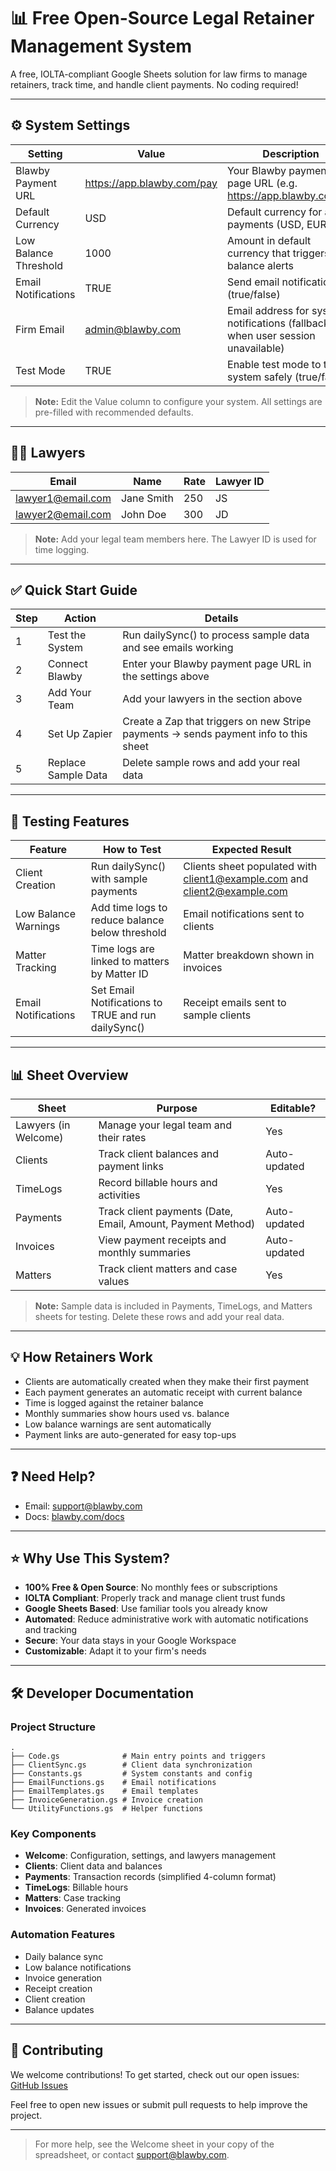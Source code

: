 # 📊 Free Open-Source Legal Retainer Management System

A free, IOLTA-compliant Google Sheets solution for law firms to manage retainers, track time, and handle client payments. No coding required!

---

## ⚙️ System Settings

| Setting                | Value                                | Description                                    |
|------------------------|--------------------------------------|------------------------------------------------|
| Blawby Payment URL     | https://app.blawby.com/pay           | Your Blawby payment page URL (e.g. https://app.blawby.com/...) |
| Default Currency       | USD                                  | Default currency for all payments (USD, EUR, etc.) |
| Low Balance Threshold  | 1000                                 | Amount in default currency that triggers low balance alerts |
| Email Notifications    | TRUE                                 | Send email notifications (true/false)          |
| Firm Email             | admin@blawby.com                     | Email address for system notifications (fallback when user session unavailable) |
| Test Mode              | TRUE                                 | Enable test mode to try the system safely (true/false) |

> **Note:** Edit the Value column to configure your system. All settings are pre-filled with recommended defaults.

---

## 👩‍⚖️ Lawyers

| Email | Name | Rate | Lawyer ID |
|-------|------|------|-----------|
| lawyer1@email.com | Jane Smith | 250 | JS |
| lawyer2@email.com | John Doe | 300 | JD |

> **Note:** Add your legal team members here. The Lawyer ID is used for time logging.

---

## ✅ Quick Start Guide

| Step | Action           | Details                                                                 |
|------|------------------|-------------------------------------------------------------------------|
| 1    | Test the System  | Run dailySync() to process sample data and see emails working          |
| 2    | Connect Blawby   | Enter your Blawby payment page URL in the settings above                 |
| 3    | Add Your Team    | Add your lawyers in the section above                                    |
| 4    | Set Up Zapier    | Create a Zap that triggers on new Stripe payments → sends payment info to this sheet |
| 5    | Replace Sample Data | Delete sample rows and add your real data                              |

---

## 🧪 Testing Features

| Feature | How to Test | Expected Result |
|---------|-------------|-----------------|
| Client Creation | Run dailySync() with sample payments | Clients sheet populated with client1@example.com and client2@example.com |
| Low Balance Warnings | Add time logs to reduce balance below threshold | Email notifications sent to clients |
| Matter Tracking | Time logs are linked to matters by Matter ID | Matter breakdown shown in invoices |
| Email Notifications | Set Email Notifications to TRUE and run dailySync() | Receipt emails sent to sample clients |

---

## 📊 Sheet Overview

| Sheet     | Purpose                                   | Editable?      |
|-----------|-------------------------------------------|----------------|
| Lawyers (in Welcome) | Manage your legal team and their rates | Yes            |
| Clients   | Track client balances and payment links   | Auto-updated   |
| TimeLogs  | Record billable hours and activities      | Yes            |
| Payments  | Track client payments (Date, Email, Amount, Payment Method) | Auto-updated   |
| Invoices  | View payment receipts and monthly summaries | Auto-updated |
| Matters   | Track client matters and case values      | Yes            |

> **Note:** Sample data is included in Payments, TimeLogs, and Matters sheets for testing. Delete these rows and add your real data.

---

## 💡 How Retainers Work

- Clients are automatically created when they make their first payment
- Each payment generates an automatic receipt with current balance
- Time is logged against the retainer balance
- Monthly summaries show hours used vs. balance
- Low balance warnings are sent automatically
- Payment links are auto-generated for easy top-ups

---

## ❓ Need Help?

- Email: support@blawby.com
- Docs: [blawby.com/docs](https://blawby.com/docs)

---

## ⭐ Why Use This System?

- **100% Free & Open Source**: No monthly fees or subscriptions
- **IOLTA Compliant**: Properly track and manage client trust funds
- **Google Sheets Based**: Use familiar tools you already know
- **Automated**: Reduce administrative work with automatic notifications and tracking
- **Secure**: Your data stays in your Google Workspace
- **Customizable**: Adapt it to your firm's needs

---

## 🛠️ Developer Documentation

### Project Structure
```
.
├── Code.gs              # Main entry points and triggers
├── ClientSync.gs        # Client data synchronization
├── Constants.gs         # System constants and config
├── EmailFunctions.gs    # Email notifications
├── EmailTemplates.gs    # Email templates
├── InvoiceGeneration.gs # Invoice creation
└── UtilityFunctions.gs  # Helper functions
```

### Key Components
- **Welcome**: Configuration, settings, and lawyers management
- **Clients**: Client data and balances
- **Payments**: Transaction records (simplified 4-column format)
- **TimeLogs**: Billable hours
- **Matters**: Case tracking
- **Invoices**: Generated invoices

### Automation Features
- Daily balance sync
- Low balance notifications
- Invoice generation
- Receipt creation
- Client creation
- Balance updates

---

## 🤝 Contributing

We welcome contributions! To get started, check out our open issues: [GitHub Issues](https://github.com/Blawby/Automatic-Lawyer-Workflow-Payments-Time-Entry-Retainer-Balance-Reminders-Clients/issues)

Feel free to open new issues or submit pull requests to help improve the project.

---

> For more help, see the Welcome sheet in your copy of the spreadsheet, or contact support@blawby.com. 